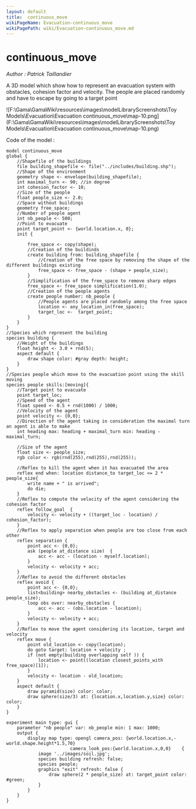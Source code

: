 ```yaml
---
layout: default
title:  continuous_move
wikiPageName: Evacuation-continuous_move
wikiPagePath: wiki/Evacuation-continuous_move.md
---
```


[//]: # (keyword|operator_copy)
[//]: # (keyword|operator_not)
[//]: # (keyword|operator_closest_points_with)
[//]: # (keyword|operator_pyramid)
[//]: # (keyword|operator_simplification)
[//]: # (keyword|concept_3d)
[//]: # (keyword|concept_shapefile)
[//]: # (keyword|concept_gis)
[//]: # (keyword|concept_agent_movement)
[//]: # (keyword|concept_skill)
# continuous_move


_Author : Patrick Taillandier_

A 3D model which show how to represent an evacuation system with obstacles, cohesion factor and velocity. The people are placed randomly and have to escape by going to a target point


![F:\Gama\GamaWiki\resources\images\modelLibraryScreenshots\Toy Models\Evacuation\Evacuation continuous_move\map-10.png](F:\Gama\GamaWiki\resources\images\modelLibraryScreenshots\Toy Models\Evacuation\Evacuation continuous_move\map-10.png)

Code of the model : 

```
model continuous_move 
global { 
	//Shapefile of the buildings
	file building_shapefile <- file("../includes/building.shp");
	//Shape of the environment
	geometry shape <- envelope(building_shapefile);
	int maximal_turn <- 90; //in degree
	int cohesion_factor <- 10;
	//Size of the people
	float people_size <- 2.0;
	//Space without buildings
	geometry free_space;
	//Number of people agent
	int nb_people <- 500;
	//Point to evacuate
	point target_point <- {world.location.x, 0};
	init { 
		
		free_space <- copy(shape);
		//Creation of the buildinds
		create building from: building_shapefile {
			//Creation of the free space by removing the shape of the different buildings existing
			free_space <- free_space - (shape + people_size);
		}
		//Simplification of the free_space to remove sharp edges
		free_space <- free_space simplification(1.0);
		//Creation of the people agents
		create people number: nb_people {
			//People agents are placed randomly among the free space
			location <- any_location_in(free_space);
			target_loc <-  target_point;
		} 		 	
	}	
}
//Species which represent the building 
species building {
	//Height of the buildings
	float height <- 3.0 + rnd(5);
	aspect default {
		draw shape color: #gray depth: height;
	}
}
//Species people which move to the evacuation point using the skill moving
species people skills:[moving]{
	//Target point to evacuate
	point target_loc;
	//Speed of the agent
	float speed <- 0.5 + rnd(1000) / 1000;
	//Velocity of the agent
	point velocity <- {0,0};
	//Direction of the agent taking in consideration the maximal turn an agent is able to make
	int heading max: heading + maximal_turn min: heading - maximal_turn;
	
	//Size of the agent
	float size <- people_size;
	rgb color <- rgb(rnd(255),rnd(255),rnd(255));
		
	//Reflex to kill the agent when it has evacuated the area
	reflex end when: location distance_to target_loc <= 2 * people_size{
		write name + " is arrived";
		do die;
	}
	//Reflex to compute the velocity of the agent considering the cohesion factor
	reflex follow_goal  {
		velocity <- velocity + ((target_loc - location) / cohesion_factor);
	}
	//Reflex to apply separation when people are too close from each other
	reflex separation {
		point acc <- {0,0};
		ask (people at_distance size)  {
			acc <- acc - (location - myself.location);
		}  
		velocity <- velocity + acc;
	}
	//Reflex to avoid the different obstacles
	reflex avoid { 
		point acc <- {0,0};
		list<building> nearby_obstacles <- (building at_distance people_size);
		loop obs over: nearby_obstacles {
			acc <- acc - (obs.location - location);
		}
		velocity <- velocity + acc; 
	}
	//Reflex to move the agent considering its location, target and velocity
	reflex move {
		point old_location <- copy(location);
		do goto target: location + velocity ;
		if (not empty(building overlapping self )) {
			location <- point((location closest_points_with free_space)[1]);
		}
		velocity <- location - old_location;
	}	
	aspect default {
		draw pyramid(size) color: color;
		draw sphere(size/3) at: {location.x,location.y,size} color: color;
	}
}

experiment main type: gui {
	parameter "nb people" var: nb_people min: 1 max: 1000;
	output {
		display map type: opengl camera_pos: {world.location.x,-world.shape.height*1.5,70}
                        camera_look_pos:{world.location.x,0,0}    {
			image '../images/soil.jpg';
			species building refresh: false;
			species people;
			graphics "exit" refresh: false {
				draw sphere(2 * people_size) at: target_point color: #green;	
			}
		}
	}
}

```
